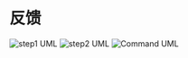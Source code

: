 # 反馈

![step1 UML](https://cdn.jsdelivr.net/gh/huanxueshengmou/picture-host/20241007170006.png)
![step2 UML](https://cdn.jsdelivr.net/gh/huanxueshengmou/picture-host/20241007170152.png)
![Command UML](https://cdn.jsdelivr.net/gh/huanxueshengmou/picture-host/Command.jpg)
